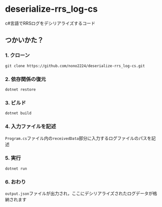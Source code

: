 # deserialize-rrs_log-cs

c#言語でRRSログをデシリアライズするコード

## つかいかた？

### 1. クローン
`git clone https://github.com/nono2224/deserialize-rrs_log-cs.git`

### 2. 依存関係の復元
`dotnet restore`

### 3. ビルド
`dotnet build`

### 4. 入力ファイルを記述
`Program.cs`ファイル内の`receivedData`部分に入力するログファイルのパスを記述

### 5. 実行
`dotnet run`

### 6. おわり
`output.json`ファイルが出力され，ここにデシリアライズされたログデータが格納されます